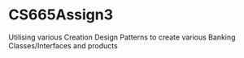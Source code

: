# CS665Assign3
Utilising various Creation Design Patterns to create various Banking Classes/Interfaces and products
